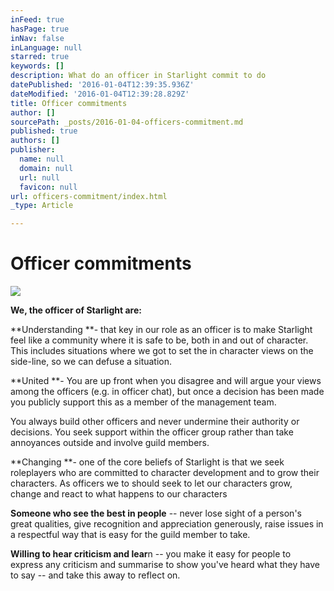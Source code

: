 ```yaml
---
inFeed: true
hasPage: true
inNav: false
inLanguage: null
starred: true
keywords: []
description: What do an officer in Starlight commit to do
datePublished: '2016-01-04T12:39:35.936Z'
dateModified: '2016-01-04T12:39:28.829Z'
title: Officer commitments
author: []
sourcePath: _posts/2016-01-04-officers-commitment.md
published: true
authors: []
publisher:
  name: null
  domain: null
  url: null
  favicon: null
url: officers-commitment/index.html
_type: Article

---
```

# **Officer commitments**
![](https://s3-us-west-2.amazonaws.com/the-grid-img/p/65648412f73fcfb34d2b043f73ba9f8e731b6364.jpg)

**We, the officer of
Starlight are:**

**Understanding **- that key
in our role as an officer is to make Starlight feel like a community where it
is safe to be, both in and out of character. This includes situations where we
got to set the in character views on the side-line, so we can defuse a
situation. 

**United **- You are up
front when you disagree and will argue your views among the officers (e.g. in
officer chat), but once a decision has been made you publicly support this as a
member of the management team.

You
always build other officers and never undermine their authority or decisions. You seek support within the officer group
rather than take annoyances outside and involve guild members.

**Changing **- one of the
core beliefs of Starlight is that we seek roleplayers who are committed to
character development and to grow their characters. As officers we to should
seek to let our characters grow, change and react to what happens to our
characters 

**Someone who see the best in people**
-- never lose sight of a person's great qualities, give recognition and
appreciation generously, raise issues in a respectful way that is easy for the
guild member to take.

**Willing to hear
criticism and lear**n -- you make it easy for people to express any criticism and
summarise to show you've heard what they have to say -- and take this away to
reflect on.